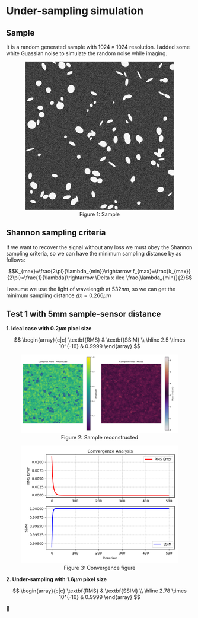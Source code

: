 <head>
  <script src="https://cdn.mathjax.org/mathjax/latest/MathJax.js?config=TeX-AMS-MML_HTMLorMML" type="text/javascript"></script>
  <script type="text/x-mathjax-config">
    MathJax.Hub.Config({
      tex2jax: {
      skipTags: ['script', 'noscript', 'style', 'textarea', 'pre'],
      inlineMath: [['$','$']]
      }
    });
  </script>
</head>

# Under-sampling simulation

## Sample 

It is a random generated sample with $1024 \times 1024$ resolution. I added some white Guassian noise to simulate the random noise while imaging.

<div align="center">
    <figure>
        <img src="./under_sampling_pic/microscopic_sample_no_grid.png" width="400">
        <figcaption>Figure 1: Sample</figcaption>
    </figure>
</div>

## Shannon sampling criteria

If we want to recover the signal without any loss we must obey the Shannon sampling criteria, so we can have the minimum sampling distance by as follows: 

$$K_{max}=\frac{2\pi}{\lambda_{min}}\rightarrow f_{max}=\frac{k_{max}}{2\pi}=\frac{1}{\lambda}\rightarrow \Delta x \leq \frac{\lambda_{min}}{2}$$

I assume we use the light of wavelength at $532nm$, so we can get the minimum sampling distance $\Delta x = 0.266 \mu m$

## Test 1 with 5mm sample-sensor distance

**1. Ideal case with $0.2 \mu m$ pixel size**

$$
\begin{array}{c|c}
\textbf{RMS} & \textbf{SSIM} \\
\hline
2.5 \times 10^{-16} & 0.9999
\end{array}
$$



<div align="center">
    <figure>
        <img src="./under_sampling_pic/Figure_1 rec.png" width="800">
        <figcaption>Figure 2: Sample reconstructed</figcaption>
    </figure>
</div>

<div align="center">
    <figure>
        <img src="./under_sampling_pic/Figure_1.png" width="500">
        <figcaption>Figure 3: Convergence figure</figcaption>
    </figure>
</div>

**2. Under-sampling with $1.6 \mu m$ pixel size**

$$
\begin{array}{c|c}
\textbf{RMS} & \textbf{SSIM} \\
\hline
2.78 \times 10^{-16} & 0.9999
\end{array}
$$

🚩